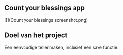  ## Count your blessings app

![](Count your blessings screenshot.png)

##  Doel van het project
Een eenvoudige teller maken, inclusief een save functie.

